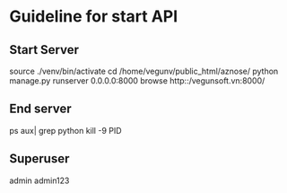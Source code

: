 # Guideline for start API

## Start Server

source ./venv/bin/activate
cd /home/vegunv/public_html/aznose/
python manage.py runserver 0.0.0.0:8000
browse http::/vegunsoft.vn:8000/

## End server

ps aux| grep python
kill -9 PID

## Superuser

admin
admin123
